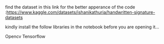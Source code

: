 find the dataset in this link for the better apperance of the code :https://www.kaggle.com/datasets/ishanikathuria/handwritten-signature-datasets

kindly install the follow libraries in the notebook before you are opening it...

Opencv
Tensorflow

